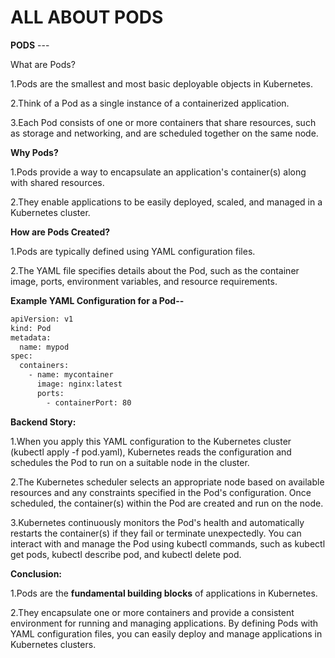 # ALL ABOUT PODS

**PODS** ---

What are Pods?

1.Pods are the smallest and most basic deployable objects in Kubernetes.

2.Think of a Pod as a single instance of a containerized application.

3.Each Pod consists of one or more containers that share resources, such as storage and networking, and are scheduled together on the same node.


**Why Pods?**

1.Pods provide a way to encapsulate an application's container(s) along with shared resources.

2.They enable applications to be easily deployed, scaled, and managed in a Kubernetes cluster.


**How are Pods Created?**

1.Pods are typically defined using YAML configuration files.

2.The YAML file specifies details about the Pod, such as the container image, ports, environment variables, and resource requirements.

**Example YAML Configuration for a Pod--** 

```bash
apiVersion: v1
kind: Pod
metadata:
  name: mypod
spec:
  containers:
    - name: mycontainer
      image: nginx:latest
      ports:
        - containerPort: 80
```

**Backend Story:**

1.When you apply this YAML configuration to the Kubernetes cluster (kubectl apply -f pod.yaml), Kubernetes reads the configuration and schedules the Pod to run on a suitable node in the cluster.

2.The Kubernetes scheduler selects an appropriate node based on available resources and any constraints specified in the Pod's configuration.
Once scheduled, the container(s) within the Pod are created and run on the node.

3.Kubernetes continuously monitors the Pod's health and automatically restarts the container(s) if they fail or terminate unexpectedly.
You can interact with and manage the Pod using kubectl commands, such as kubectl get pods, kubectl describe pod, and kubectl delete pod.

**Conclusion:**

1.Pods are the **fundamental building blocks** of applications in Kubernetes.

2.They encapsulate one or more containers and provide a consistent environment for running and managing applications.
By defining Pods with YAML configuration files, you can easily deploy and manage applications in Kubernetes clusters.






     











				



